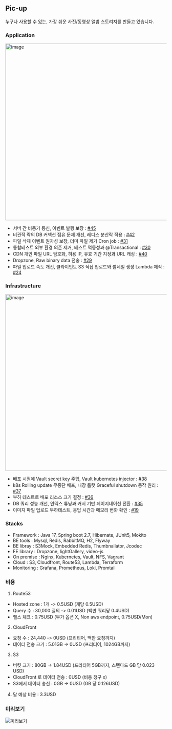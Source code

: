 ## Pic-up
누구나 사용할 수 있는, 가장 쉬운 사진/동영상 앨범 스토리지를 만들고 있습니다.

### Application

<img width="550" alt="image" src="https://github.com/ecsimsw/pic-up/assets/46060746/c210c0bc-2bb8-4264-9984-281ace5fefbe">

- 서버 간 비동기 통신, 이벤트 발행 보장 : [#45](https://github.com/ecsimsw/pic-up/issues/45)
- 비관적 락의 DB 커넥션 점유 문제 개선, 레디스 분산락 적용 : [#42](https://github.com/ecsimsw/pic-up/issues/42)
- 파일 삭제 이벤트 원자성 보장, 더미 파일 제거 Cron job : [#31](https://github.com/ecsimsw/pic-up/issues/31)     
- 통합테스트 외부 환경 의존 제거, 테스트 멱등성과 @Transactional : [#30](https://github.com/ecsimsw/pic-up/issues/30)     
- CDN 개인 파일 URL 암호화, 허용 IP, 유효 기간 지정과 URL 캐싱 : [#40](https://github.com/ecsimsw/pic-up/issues/40)
- Dropzone, Raw binary data 전송 : [#29](https://github.com/ecsimsw/pic-up/issues/29)
- 파일 업로드 속도 개선, 클라이언트 S3 직접 업로드와 썸네일 생성 Lambda 제작 : [#24](https://github.com/ecsimsw/pic-up/issues/24)     

### Infrastructure

<img width="550" alt="image" src="https://github.com/ecsimsw/pic-up/assets/46060746/cc14bf44-50fe-49da-830a-74c534a9020b">

- 배포 시점에 Vault secret key 주입, Vault kubernetes injector : [#38](https://github.com/ecsimsw/pic-up/issues/38)
- k8s Rolling update 무중단 배포, 내장 톰캣 Graceful shutdown 동작 원리 : [#37](https://github.com/ecsimsw/pic-up/issues/37)     
- 부하 테스트로 배포 리소스 크기 결정 : [#36](https://github.com/ecsimsw/pic-up/issues/36)
- DB 쿼리 성능 개선, 인덱스 튜닝과 커서 기반 페이지네이션 전환 : [#35](https://github.com/ecsimsw/pic-up/issues/35)
- 이미지 파일 업로드 부하테스트, 응답 시간과 메모리 변화 확인 : [#19](https://github.com/ecsimsw/pic-up/issues/19)     

### Stacks
- Framework : Java 17, Spring boot 2.7, Hibernate, JUnit5, Mokito
- BE tools : Mysql, Redis, RabbitMQ, H2, Flyway
- BE libray : S3Mock, Embedded Redis, Thumbnailator, Jcodec
- FE library : Dropzone, lightGallery, video-js
- On premise : Nginx, Kubernetes, Vault, NFS, Vagrant
- Cloud : S3, Cloudfront, Route53, Lambda, Terraform
- Monitoring : Grafana, Prometheus, Loki, Promtail

### 비용
1. Route53
- Hosted zone : 1개 -> 0.5USD (개당 0.5USD)
- Query 수 : 30,000 질의 -> 0.01USD (백만 쿼리당 0.4USD)
- 헬스 체크 : 0.75USD (부가 옵션 X, Non aws endpoint, 0.75USD/Mon)
2. CloudFront
- 요청 수 : 24,440 -> 0USD (프리티어, 백만 요청까지)
- 데이터 전송 크기 : 5.01GB -> 0USD (프리티어, 1024GB까지)
3. S3
- 버킷 크기 : 80GB -> 1.84USD (프리티어 5GB까지, 스탠다드 GB 당 0.023 USD)
- CloudFront 로 데이터 전송 : 0USD (비용 청구 x)
- S3에서 데이터 송신 : 0GB -> 0USD (GB 당 0.126USD)
4. 달 예상 비용 : 3.3USD

### 미리보기

![미리보기](https://github.com/ecsimsw/pic-up/assets/46060746/a99d129c-cb66-433d-b680-3960b3fa002f)
